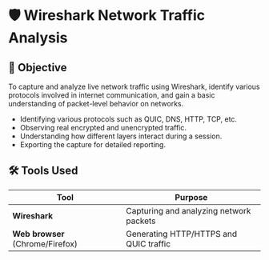 # 🛡️ Wireshark Network Traffic Analysis

## 📌 Objective
To capture and analyze live network traffic using Wireshark, identify various protocols involved in internet communication, and gain a basic understanding of packet-level behavior on networks.

- Identifying various protocols such as QUIC, DNS, HTTP, TCP, etc.
- Observing real encrypted and unencrypted traffic.
- Understanding how different layers interact during a session.
- Exporting the capture for detailed reporting.

## 🛠️ Tools Used

| Tool        | Purpose |
|-------------|---------|
| **Wireshark** | Capturing and analyzing network packets |
| **Web browser** (Chrome/Firefox) | Generating HTTP/HTTPS and QUIC traffic |

